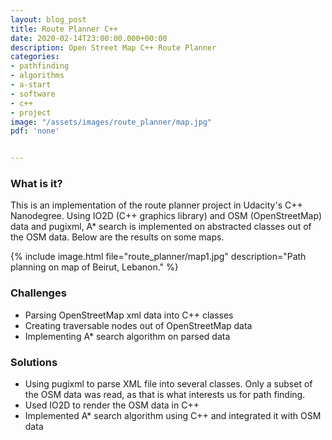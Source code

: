 ```yaml
---
layout: blog_post
title: Route Planner C++
date: 2020-02-14T23:00:00.000+00:00
description: Open Street Map C++ Route Planner
categories:
- pathfinding
- algorithms
- a-start
- software
- c++
- project
image: "/assets/images/route_planner/map.jpg"
pdf: 'none'


---
```

### What is it?

This is an implementation of the route planner project in Udacity's C++ Nanodegree. Using IO2D (C++ graphics library) and OSM (OpenStreetMap) data and pugixml, A* search is implemented on abstracted classes out of the OSM data. Below are the results on some maps.

{% include image.html file="route_planner/map1.jpg" description="Path planning on map of Beirut, Lebanon." %}
<!-- {% include image.html file="route_planner/map.jpg" %} -->


### Challenges

* Parsing OpenStreetMap xml data into C++ classes
* Creating traversable nodes out of OpenStreetMap data
* Implementing A* search algorithm on parsed data

### Solutions

* Using pugixml to parse XML file into several classes. Only a subset of the OSM data was read, as that is what interests us for path finding.
* Used IO2D to render the OSM data in C++
* Implemented A* search algorithm using C++ and integrated it with OSM data